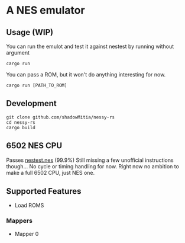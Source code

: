 # A NES emulator

## Usage (WIP)

You can run the emulot and test it against nestest by running without argument

```
cargo run
```

You can pass a ROM, but it won't do anything interesting for now.

```
cargo run [PATH_TO_ROM]
```

## Development

```
git clone github.com/shadowMitia/nessy-rs
cd nessy-rs
cargo build
```

## 6502 NES CPU

Passes [nestest.nes](https://wiki.nesdev.com/w/index.php/Emulator_tests?source=post_page) (99.9%)
Still missing a few unofficial instructions though...
No cycle or timing handling for now.
Right now no ambition to make a full 6502 CPU, just NES one.

## Supported Features

- Load ROMS

### Mappers

- Mapper 0
